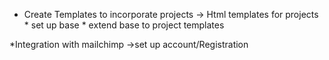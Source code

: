 * Create Templates to incorporate projects 
  -> Html templates for projects    
        * set up base
        * extend base to project templates
  
*Integration with mailchimp
  ->set up account/Registration
  
